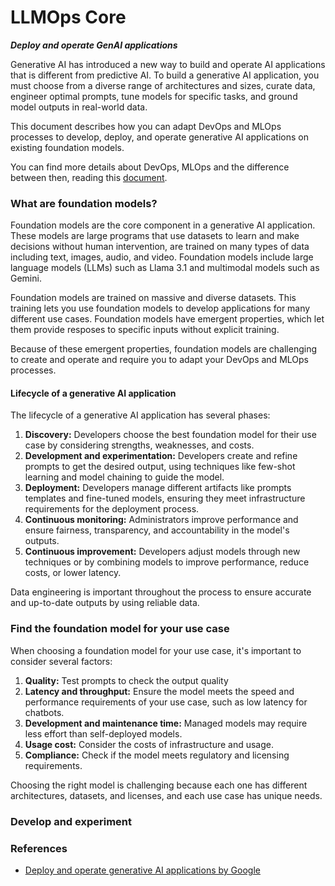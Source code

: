 # LLMOps Core

***Deploy and operate GenAI applications***

Generative AI has introduced a new way to build and operate AI applications that is different from predictive AI. To build a generative AI application, you must choose from a diverse range of architectures and sizes, curate data, engineer optimal prompts, tune models for specific tasks, and ground model outputs in real-world data.

This document describes how you can adapt DevOps and MLOps processes to develop, deploy, and operate generative AI applications on existing foundation models.

You can find more details about DevOps, MLOps and the difference between then, reading this [document](1_mlops_core.md).

### What are foundation models?

Foundation models are the core component in a generative AI application. These models are large programs that use datasets to learn and make decisions without human intervention, are trained on many types of data including text, images, audio, and video. Foundation models include large language models (LLMs) such as Llama 3.1 and multimodal models such as Gemini.

Foundation models are trained on massive and diverse datasets. This training lets you use foundation models to develop applications for many different use cases. Foundation models have emergent properties, which let them provide resposes to specific inputs without explicit training.

Because of these emergent properties, foundation models are challenging to create and operate and require you to adapt your DevOps and MLOps processes.


#### Lifecycle of a generative AI application

The lifecycle of a generative AI application has several phases:
1. **Discovery:** Developers choose the best foundation model for their use case by considering strengths, weaknesses, and costs.
2. **Development and experimentation:** Developers create and refine prompts to get the desired output, using techniques like few-shot learning and model chaining to guide the model.
3. **Deployment:** Developers manage different artifacts like prompts templates and fine-tuned models, ensuring they meet infrastructure requirements for the deployment process.
4. **Continuous monitoring:** Administrators improve performance and ensure fairness, transparency, and accountability in the model's outputs.
5. **Continuous improvement:** Developers adjust models through new techniques or by combining models to improve performance, reduce costs, or lower latency.

Data engineering is important throughout the process to ensure accurate and up-to-date outputs by using reliable data.

### Find the foundation model for your use case

When choosing a foundation model for your use case, it's important to consider several factors:
1. **Quality:** Test prompts to check the output quality
2. **Latency and throughput:** Ensure the model meets the speed and performance requirements of your use case, such as low latency for chatbots.
3. **Development and maintenance time:** Managed models may require less effort than self-deployed models.
4. **Usage cost:** Consider the costs of infrastructure and usage.
5. **Compliance:** Check if the model meets regulatory and licensing requirements.

Choosing the right model is challenging because each one has different architectures, datasets, and licenses, and each use case has unique needs.

### Develop and experiment


### References
- [Deploy and operate generative AI applications by Google](https://cloud.google.com/architecture/deploy-operate-generative-ai-applications)
